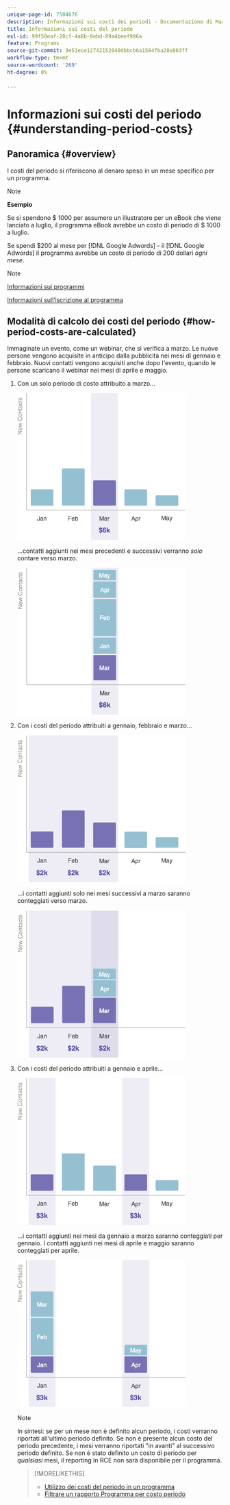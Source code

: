 ```yaml
---
unique-page-id: 7504676
description: Informazioni sui costi dei periodi - Documentazione di Marketo - Documentazione del prodotto
title: Informazioni sui costi del periodo
exl-id: 99f50eaf-28cf-4a8b-8ebd-89a4beef986a
feature: Programs
source-git-commit: 9e51ece12742152040dbbcb6a1584fba28e863ff
workflow-type: tm+mt
source-wordcount: '269'
ht-degree: 0%

---
```


# Informazioni sui costi del periodo {#understanding-period-costs}

## Panoramica {#overview}

I costi del periodo si riferiscono al denaro speso in un mese specifico per un programma.

>[!NOTE]
>
>**Esempio**
>
>Se si spendono $ 1000 per assumere un illustratore per un eBook che viene lanciato a luglio, il programma eBook avrebbe un costo di periodo di $ 1000 a luglio.
>
>Se spendi $200 al mese per [!DNL Google Adwords] - il [!DNL Google Adwords] il programma avrebbe un costo di periodo di 200 dollari _ogni mese_.

>[!NOTE]
>
>[Informazioni sui programmi](/help/marketo/product-docs/core-marketo-concepts/programs/creating-programs/understanding-programs.md)
>
>[Informazioni sull’iscrizione al programma](/help/marketo/product-docs/core-marketo-concepts/programs/creating-programs/understanding-program-membership.md)

## Modalità di calcolo dei costi del periodo {#how-period-costs-are-calculated}

Immaginate un evento, come un webinar, che si verifica a marzo. Le nuove persone vengono acquisite in anticipo dalla pubblicità nei mesi di gennaio e febbraio. Nuovi contatti vengono acquisiti anche dopo l&#39;evento, quando le persone scaricano il webinar nei mesi di aprile e maggio.

1. Con un solo periodo di costo attribuito a marzo...

   ![](assets/graph1.png)

   ...contatti aggiunti nei mesi precedenti e successivi verranno *solo* contare verso marzo.

   ![](assets/graph2.png)

1. Con i costi del periodo attribuiti a gennaio, febbraio e marzo...

   ![](assets/graph3.png)

   ...i contatti aggiunti solo nei mesi successivi a marzo saranno conteggiati verso marzo.

   ![](assets/graph4.png)

1. Con i costi del periodo attribuiti a gennaio e aprile...

   ![](assets/graph5.png)

   ...i contatti aggiunti nei mesi da gennaio a marzo saranno conteggiati per gennaio. I contatti aggiunti nei mesi di aprile e maggio saranno conteggiati per aprile.

   ![](assets/graph6.png)

   >[!NOTE]
   >
   >In sintesi: se per un mese non è definito alcun periodo, i costi verranno riportati all&#39;ultimo periodo definito. Se non è presente alcun costo del periodo precedente, i mesi verranno riportati &quot;in avanti&quot; al successivo periodo definito. Se non è stato definito un costo di periodo per _qualsiasi_ mesi, il reporting in RCE non sarà disponibile per il programma.

   >[!MORELIKETHIS]
   >
   >* [Utilizzo dei costi del periodo in un programma](/help/marketo/product-docs/core-marketo-concepts/programs/working-with-programs/using-period-costs-in-a-program.md)
   >* [Filtrare un rapporto Programma per costo periodo](/help/marketo/product-docs/core-marketo-concepts/programs/program-performance-report/filter-a-program-report-by-period-cost.md)
